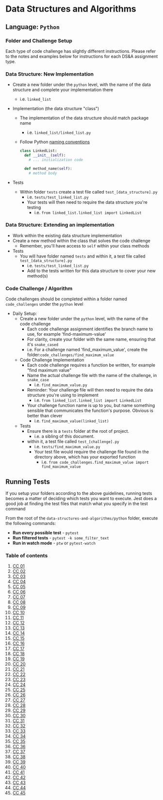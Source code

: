 # Data Structures and Algorithms

## Language: `Python`

### Folder and Challenge Setup

Each type of code challenge has slightly different instructions. Please refer to the notes and examples below for instructions for each DS&A assignment type.

### Data Structure: New Implementation

- Create a new folder under the `python` level, with the name of the data structure and complete your implementation there
  - i.e. `linked_list`
- Implementation (the data structure "class")
  - The implementation of the data structure should match package name
    - i.e. `linked_list/linked_list.py`
  - Follow Python [naming conventions](https://www.python.org/dev/peps/pep-0008/#naming-conventions)

    ```python
    class LinkedList:
      def __init__(self):
        # ... initialization code

      def method_name(self):
        # method body
    ```

- Tests
  - Within folder `tests` create a test file called `test_[data_structure].py`
    - i.e. `tests/test_linked_list.py`
    - Your tests will then need to require the data structure you're testing
      - i.e. `from linked_list.linked_list import LinkedList`

### Data Structure: Extending an implementation

- Work within the existing data structure implementation
- Create a new method within the class that solves the code challenge
  - Remember, you'll have access to `self` within your class methods
- Tests
  - You will have folder named `tests` and within it, a test file called `test_[data_structure].py`
    - i.e. `tests/test_linked_list.py`
    - Add to the tests written for this data structure to cover your new method(s)

### Code Challenge / Algorithm

Code challenges should be completed within a folder named `code_challenges` under the `python` level

- Daily Setup:
  - Create a new folder under the `python` level, with the name of the code challenge
    - Each code challenge assignment identifies the branch name to use, for example 'find-maximum-value'
    - For clarity, create your folder with the same name, ensuring that it's `snake_cased`
    - i.e. For a challenge named 'find_maximum_value', create the folder:`code_challenges/find_maximum_value`
  - Code Challenge Implementation
    - Each code challenge requires a function be written, for example "find maximum value"
    - Name the actual challenge file with the name of the challenge, in `snake_case`
      - i.e. `find_maximum_value.py`
    - Reminder: Your challenge file will then need to require the data structure you're using to implement
      - i.e. `from linked_list.linked_list import LinkedList`
    - Your challenge function name is up to you, but name something sensible that communicates the function's purpose. Obvious is better than clever
      - i.e. `find_maximum_value(linked_list)`
  - Tests
    - Ensure there is a `tests` folder at the root of project.
      - i.e. a sibling of this document.
    - within it, a test file called `test_[challenge].py`
      - i.e. `tests/find_maximum_value.py`
      - Your test file would require the challenge file found in the directory above, which has your exported function
        - i.e. `from code_challenges.find_maximum_value import find_maximum_value`

## Running Tests

If you setup your folders according to the above guidelines, running tests becomes a matter of deciding which tests you want to execute.  Jest does a good job at finding the test files that match what you specify in the test command

From the root of the `data-structures-and-algorithms/python` folder, execute the following commands:

- **Run every possible test** - `pytest`
- **Run filtered tests** - `pytest -k some_filter_text`
- **Run in watch mode** - `ptw` or `pytest-watch`

### Table of contents

 1. [CC 01](code_challenges/array-reverse)
 2. [CC 02](code_challenges/array_shift)
 3. [CC 03](code_challenges/array_binary_search)
 4. [CC 04](code_challenges/)
 5. [CC 05](code_challenges/linked_list/README.md)
 6. [CC 06](code_challenges/linked_list/README.md)
 7. [CC 07](code_challenges/linked_list/README.md)
 8. [CC 08](code_challenges/ll_zip/README.md)
 9. [CC 09](code_challenges/stacks_and_queues/README.md)
 10. [CC 10](code_challenges/stacks_and_queues/README.md)
 11. [CC 11](code_challenges/queue_with_stacks/README.md)
 12. [CC 12](code_challenges/)
 13. [CC 13](code_challenges/)
 14. [CC 14](code_challenges/)
 15. [CC 15](code_challenges/)
 16. [CC 16](code_challenges/)
 17. [CC 17](code_challenges/)
 18. [CC 18](code_challenges/)
 19. [CC 19](code_challenges/)
 20. [CC 20](code_challenges/)
 21. [CC 21](code_challenges/)
 22. [CC 22](code_challenges/)
 23. [CC 23](code_challenges/)
 24. [CC 24](code_challenges/)
 25. [CC 25](code_challenges/)
 26. [CC 26](code_challenges/)
 27. [CC 27](code_challenges/)
 28. [CC 28](code_challenges/)
 29. [CC 29](code_challenges/)
 30. [CC 30](code_challenges/)
 31. [CC 31](code_challenges/)
 32. [CC 32](code_challenges/)
 33. [CC 33](code_challenges/)
 34. [CC 34](code_challenges/)
 35. [CC 35](code_challenges/)
 36. [CC 36](code_challenges/)
 37. [CC 37](code_challenges/)
 38. [CC 38](code_challenges/)
 39. [CC 39](code_challenges/)
 40. [CC 40](code_challenges/)
 41. [CC 41](code_challenges/)
 42. [CC 42](code_challenges/)
 43. [CC 43](code_challenges/)
 44. [CC 44](code_challenges/)
 45. [CC 45](code_challenges/)
